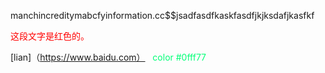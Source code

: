 manchincreditymabcfyinformation.cc$$jsadfasdfkaskfasdfjkjksdafjkasfkf<p style="color: red;">这段文字是红色的。</p>

[lian]（https://www.baidu.com）
<font color=#00ff77>  color #0fff77  </font>
